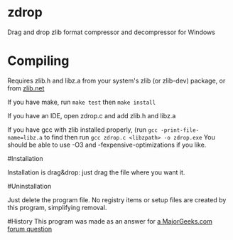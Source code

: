 # zdrop
Drag and drop zlib format compressor and decompressor for Windows

# Compiling
Requires zlib.h and libz.a from your system's zlib (or zlib-dev) package, or from [zlib.net](//zlib.net)

If you have make, run ```make test``` then ```make install```

If you have an IDE, open zdrop.c and add zlib.h and libz.a

If you have gcc with zlib installed properly, (run ```gcc -print-file-name=libz.a``` to find <libzpath> then run ```gcc zdrop.c <libzpath> -o zdrop.exe```
You should be able to use -O3 and -fexpensive-optimizations if you like.

#Installation

Installation is drag&drop: just drag the file where you want it.

#Uninstallation

Just delete the program file. No registry items or setup files are created by this program, simplifying removal.

#History
This program was made as an answer for [a MajorGeeks.com forum question](//forums.majorgeeks.com/index.php?threads/zlib-uncompression-for-an-idiot.223640/)
